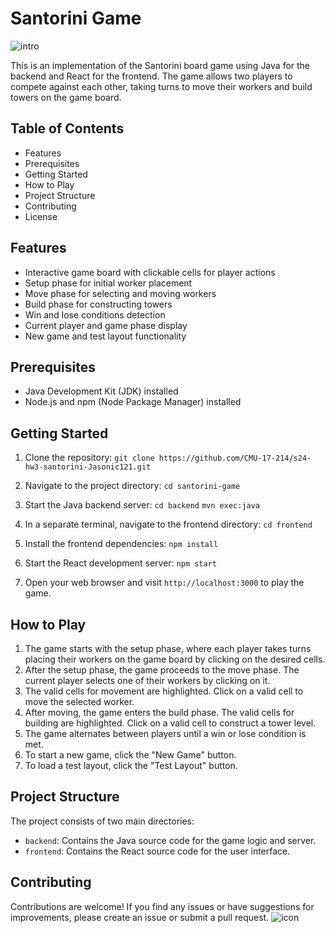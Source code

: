 # Santorini Game
![intro](https://github.com/CMU-17-214/s24-hw3-santorini-Jasonic121/assets/54169592/16fe87e0-41db-4eef-aa4e-46c59fc978b7)

This is an implementation of the Santorini board game using Java for the backend and React for the frontend. The game allows two players to compete against each other, taking turns to move their workers and build towers on the game board.
## Table of Contents
- Features
- Prerequisites
- Getting Started
- How to Play
- Project Structure
- Contributing
- License
## Features
- Interactive game board with clickable cells for player actions
- Setup phase for initial worker placement
- Move phase for selecting and moving workers
- Build phase for constructing towers
- Win and lose conditions detection
- Current player and game phase display
- New game and test layout functionality
## Prerequisites
- Java Development Kit (JDK) installed
- Node.js and npm (Node Package Manager) installed
## Getting Started
1. Clone the repository:
`git clone https://github.com/CMU-17-214/s24-hw3-santorini-Jasonic121.git`

2. Navigate to the project directory:
`cd santorini-game`

3. Start the Java backend server:
`cd backend`
`mvn exec:java`

4. In a separate terminal, navigate to the frontend directory:
`cd frontend`

5. Install the frontend dependencies:
`npm install`

6. Start the React development server:
`npm start`

7. Open your web browser and visit `http://localhost:3000` to play the game.

## How to Play
1. The game starts with the setup phase, where each player takes turns placing their workers on the game board by clicking on the desired cells.
2. After the setup phase, the game proceeds to the move phase. The current player selects one of their workers by clicking on it.
3. The valid cells for movement are highlighted. Click on a valid cell to move the selected worker.
4. After moving, the game enters the build phase. The valid cells for building are highlighted. Click on a valid cell to construct a tower level.
5. The game alternates between players until a win or lose condition is met.
6. To start a new game, click the "New Game" button.
7. To load a test layout, click the "Test Layout" button.
## Project Structure
The project consists of two main directories:
- `backend`: Contains the Java source code for the game logic and server.
- `frontend`: Contains the React source code for the user interface.
## Contributing
Contributions are welcome! If you find any issues or have suggestions for improvements, please create an issue or submit a pull request.
![icon](https://github.com/CMU-17-214/s24-hw3-santorini-Jasonic121/assets/54169592/f96a71de-a18d-43b5-9484-39bd94b67ef2)
